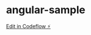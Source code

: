 # angular-sample

[Edit in Codeflow ⚡️](https://stackblitz.com/~/github.com/goodboy0402/angular-sample)